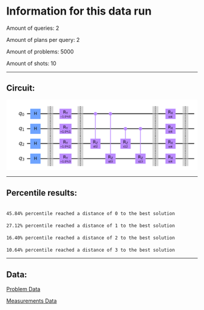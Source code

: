 # Information for this data run

Amount of queries: 2

Amount of plans per query: 2

Amount of problems: 5000

Amount of shots: 10

<hr>

## Circuit:

![Circuit](circuit.png)

<hr>

## Percentile results:

```

45.84% percentile reached a distance of 0 to the best solution

27.12% percentile reached a distance of 1 to the best solution

16.40% percentile reached a distance of 2 to the best solution

10.64% percentile reached a distance of 3 to the best solution

```

<hr>

## Data:

[Problem Data](problems.csv)

[Measurements Data](measurements.csv)

